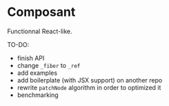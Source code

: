 # Composant

Functionnal React-like.

TO-DO:

 - finish API
 - change `_fiber` to `_ref`
 - add examples
 - add boilerplate (with JSX support) on another repo
 - rewrite `patchNode` algorithm in order to optimized it
 - benchmarking
